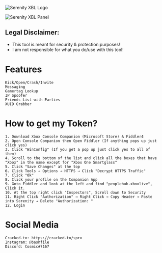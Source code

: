 ![Serenity XBL Logo](https://i.imgur.com/eNESxyf.png)

![Serenity XBL Panel](https://i.imgur.com/auKnJ66.png)

## Legal Disclaimer:			
 - This tool is meant for security & protection purposes!
 - I am not responsible for what you do/use with this tool!

# Features
```
Kick/Open/Crash/Invite
Messaging
Gamertag Lookup
IP Spoofer
Friends List with Parties
XUID Grabber
```

# How to get my Token?
```
1. Download Xbox Console Companion (Microsoft Store) & Fiddler4
2. Open Console Companion then Open Fiddler (If anything pops up just click yes)
3. Click "WinConfig" (If you get a pop up just click yes to all of them)
4. Scroll to the bottom of the list and click all the boxes that have "Xbox" in the name except for "Xbox One Smartglass"
5. Click "Save Changes" at the top
6. Click Tools → Options → HTTPS → Click "Decrypt HTTPS Traffic"
7. Click "Ok"
8. Click your profile on the Companion App
9. Goto Fiddler and look at the left and find "peoplehub.xboxlive", Click it.
10. At the top right click "Inspectors", Scroll down to Security
11. Right Click "Authorization" → Right Click → Copy Header → Paste into Serenity → Delete "Authorization: "
12. Login
```

# Social Media
```
Cracked.to: https://cracked.to/sprx
Instagram: @bashfile
Discord: Cosmic#7167
```
